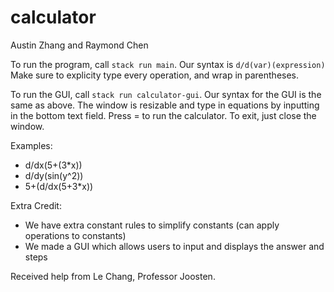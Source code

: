 # calculator

Austin Zhang and Raymond Chen

To run the program, call `stack run main`.  Our syntax is `d/d(var)(expression)` Make sure to explicity type every operation, and wrap in parentheses.

To run the GUI, call `stack run calculator-gui`. Our syntax for the GUI is the same as above. The window is resizable and type in equations by inputting in the bottom text field. Press = to run the calculator. To exit, just close the window.

Examples:
* d/dx(5+(3*x))
* d/dy(sin(y^2))
* 5+(d/dx(5+3*x))

Extra Credit:
* We have extra constant rules to simplify constants (can apply operations to constants)
* We made a GUI which allows users to input and displays the answer and steps

Received help from Le Chang, Professor Joosten.
